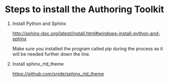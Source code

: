 Steps to install the Authoring Toolkit
======================================

1. Install Python and Sphinx

   http://sphinx-doc.org/latest/install.html#windows-install-python-and-sphinx
 
   Make sure you installed the program called *pip* during the process as it will be needed
   further down the line.

2. Install sphinx_rtd_theme

   https://github.com/snide/sphinx_rtd_theme

